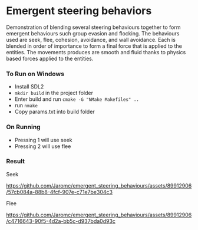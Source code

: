 # Emergent steering behaviors #

Demonstration of blending several steering behaviours together to form emergent behaviours such group evasion and flocking. The behaviours used are seek, flee, cohesion, avoidance, and wall avoidance. Each is blended in order of importance to form a final force that is applied to the entities. The movements produces are smooth and fluid thanks to physics based forces applied to the entities.

### To Run on Windows ###

* Install SDL2
* ```mkdir build``` in the project folder
* Enter build and run ```cmake -G "NMake Makefiles" ..```
* run ```nmake```
* Copy params.txt into build folder 

### On Running ###

* Pressing 1 will use seek
* Pressing 2 will use flee

### Result ###
Seek

https://github.com/Jaromc/emergent_steering_behaviours/assets/89912906/57cb084a-88b8-4fcf-907e-c71e7be304c3

Flee

https://github.com/Jaromc/emergent_steering_behaviours/assets/89912906/c4716643-90f5-4d2a-bb5c-d937bda0d93c

